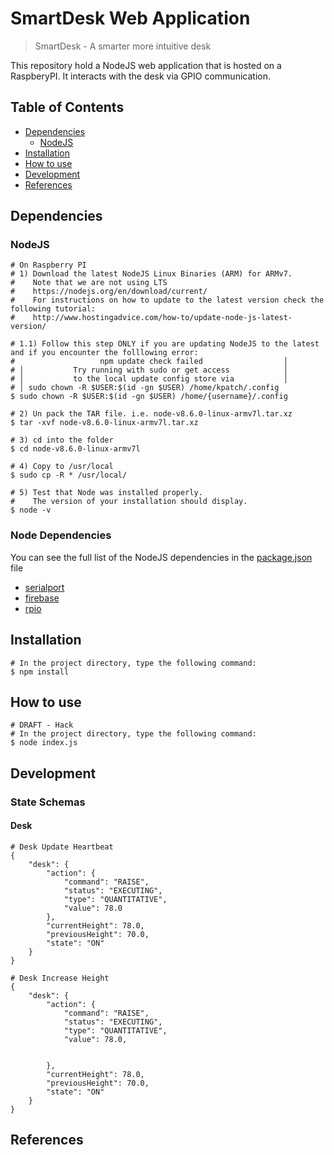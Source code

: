 # SmartDesk Web Application
> SmartDesk - A smarter more intuitive desk

This repository hold a NodeJS web application that is hosted on a RaspberyPI. It interacts with the desk via GPIO communication.

## Table of Contents
- [Dependencies](#dependencies)
  - [NodeJS](#nodejs)
- [Installation](#installation)
- [How to use](#how-to-use)
- [Development](#development)
- [References](#references)

## Dependencies

### NodeJS

```
# On Raspberry PI
# 1) Download the latest NodeJS Linux Binaries (ARM) for ARMv7.
#    Note that we are not using LTS
#    https://nodejs.org/en/download/current/
#    For instructions on how to update to the latest version check the following tutorial:
#    http://www.hostingadvice.com/how-to/update-node-js-latest-version/

# 1.1) Follow this step ONLY if you are updating NodeJS to the latest and if you encounter the folllowing error:
#                   npm update check failed                  │
# │           Try running with sudo or get access            │
# │           to the local update config store via           │
# │ sudo chown -R $USER:$(id -gn $USER) /home/kpatch/.config
$ sudo chown -R $USER:$(id -gn $USER) /home/{username}/.config

# 2) Un pack the TAR file. i.e. node-v8.6.0-linux-armv7l.tar.xz
$ tar -xvf node-v8.6.0-linux-armv7l.tar.xz

# 3) cd into the folder
$ cd node-v8.6.0-linux-armv7l

# 4) Copy to /usr/local
$ sudo cp -R * /usr/local/

# 5) Test that Node was installed properly.
#    The version of your installation should display.
$ node -v
```

### Node Dependencies

You can see the full list of the NodeJS dependencies in the [package.json](https://github.com/ATR-Lab/smartdesk-web-app/blob/develop/package.json) file

- [serialport](https://www.npmjs.com/package/serialport)
- [firebase](https://www.npmjs.com/package/firebase)
- [rpio](https://www.npmjs.com/package/rpio)

## Installation

```
# In the project directory, type the following command:
$ npm install
```

## How to use
```
# DRAFT - Hack
# In the project directory, type the following command:
$ node index.js
```

## Development

### State Schemas

#### Desk
```
# Desk Update Heartbeat
{
    "desk": {
        "action": {
            "command": "RAISE",
            "status": "EXECUTING",
            "type": "QUANTITATIVE",
            "value": 78.0
        },
        "currentHeight": 78.0,
        "previousHeight": 70.0,
        "state": "ON"
    }
}
```

```
# Desk Increase Height
{
    "desk": {
        "action": {
            "command": "RAISE",
            "status": "EXECUTING",
            "type": "QUANTITATIVE",
            "value": 78.0,


        },
        "currentHeight": 78.0,
        "previousHeight": 70.0,
        "state": "ON"
    }
}

```

## References
